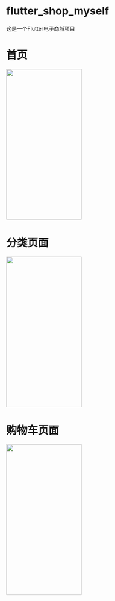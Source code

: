 # flutter_shop_myself
这是一个Flutter电子商城项目

# 首页

<image src = "https://github.com/SunLongbri/flutter_shop_myself/blob/master/image_1.jpg" width = 200 height = 400>
  
# 分类页面

<image src = "https://github.com/SunLongbri/flutter_shop_myself/blob/master/image_2.jpg" width = 200 height = 400>
  
# 购物车页面

<image src = "https://github.com/SunLongbri/flutter_shop_myself/blob/master/image_3.jpg" width = 200 height = 400>

  
